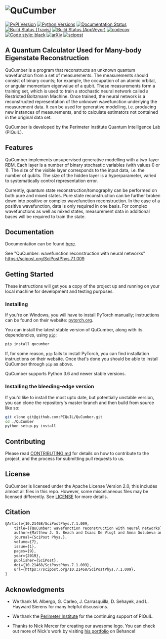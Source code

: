# ![QuCumber](https://raw.githubusercontent.com/PIQuIL/QuCumber/master/docs/_static/img/QuCumber_full.png)
[![PyPI Version](https://img.shields.io/pypi/v/qucumber)](https://pypi.org/project/qucumber)
[![Python Versions](https://img.shields.io/pypi/pyversions/qucumber)](https://pypi.org/project/qucumber)
[![Documentation Status](https://readthedocs.org/projects/qucumber/badge/?version=stable)](https://qucumber.readthedocs.io/en/stable/?badge=stable)
[![Build Status (Travis)](https://travis-ci.com/PIQuIL/QuCumber.svg?branch=master)](https://travis-ci.com/PIQuIL/QuCumber)
[![Build Status (AppVeyor)](https://ci.appveyor.com/api/projects/status/lqdrc8qp94w4b9kf/branch/master?svg=true)](https://ci.appveyor.com/project/emerali/qucumber/branch/master)
[![codecov](https://codecov.io/gh/PIQuIL/QuCumber/branch/master/graph/badge.svg)](https://codecov.io/gh/PIQuIL/QuCumber)
[![Code style: black](https://img.shields.io/badge/code%20style-black-000000.svg)](https://github.com/ambv/black)
[![arXiv](https://img.shields.io/badge/paper-arXiv%3A1812.09329-B31B1B.svg)](https://arxiv.org/abs/1812.09329)
[![scipost](https://img.shields.io/badge/SciPost-7.1.009-blue.svg)](https://scipost.org/SciPostPhys.7.1.009)

## A Quantum Calculator Used for Many-body Eigenstate Reconstruction

QuCumber is a program that reconstructs an unknown quantum wavefunction
from a set of measurements. The measurements should consist of binary counts;
for example, the occupation of an atomic orbital, or angular momentum eigenvalue of
a qubit. These measurements form a training set, which is used to train a
stochastic neural network called a Restricted Boltzmann Machine. Once trained, the
neural network is a reconstructed representation of the unknown wavefunction
underlying the measurement data. It can be used for generative modelling, i.e.
producing new instances of measurements, and to calculate estimators not
contained in the original data set.

QuCumber is developed by the Perimeter Institute Quantum Intelligence Lab (PIQuIL).

## Features

QuCumber implements unsupervised generative modelling with a two-layer RBM.
Each layer is a number of binary stochastic variables (with values 0 or 1). The
size of the visible layer corresponds to the input data, i.e. the number of
qubits. The size of the hidden layer is a hyperparameter, varied to systematically control
representation error.

Currently, quantum state reconstruction/tomography can be performed on both pure and mixed states.
Pure state reconstruction can be further broken down into positive or complex wavefunction reconstruction.
In the case of a positive wavefunction, data is only required in one basis. For complex wavefunctions as
well as mixed states, measurement data in additional bases will be required to train the state.

## Documentation

Documentation can be found [here](https://qucumber.readthedocs.io/en/stable/).

See "QuCumber: wavefunction reconstruction with neural networks" https://scipost.org/SciPostPhys.7.1.009

## Getting Started

These instructions will get you a copy of the project up and running on your
local machine for development and testing purposes.

### Installing

If you're on Windows, you will have to install PyTorch manually; instructions
can be found on their website: [pytorch.org](https://pytorch.org).

You can install the latest stable version of QuCumber, along with its dependencies,
using [`pip`](https://pip.pypa.io/en/stable/quickstart/):

```bash
pip install qucumber
```

If, for some reason, `pip` fails to install PyTorch, you can find installation
instructions on their website. Once that's done you should be able to install
QuCumber through `pip` as above.

QuCumber supports Python 3.6 and newer stable versions.

### Installing the bleeding-edge version

If you'd like to install the most upto date, but potentially unstable version,
you can clone the repository's master branch and then build from source like so:

```bash
git clone git@github.com:PIQuIL/QuCumber.git
cd ./QuCumber
python setup.py install
```

## Contributing

Please read [CONTRIBUTING.md](CONTRIBUTING.md) for details on how to contribute
to the project, and the process for submitting pull requests to us.

## License

QuCumber is licensed under the Apache License Version 2.0, this includes almost
all files in this repo. However, some miscellaneous files may be licensed
differently. See [LICENSE](LICENSE) for more details.

## Citation

```latex
@Article{10.21468/SciPostPhys.7.1.009,
    title={{QuCumber: wavefunction reconstruction with neural networks}},
    author={Matthew J. S. Beach and Isaac De Vlugt and Anna Golubeva and Patrick Huembeli and Bohdan Kulchytskyy and Xiuzhe Luo and Roger G. Melko and Ejaaz Merali and Giacomo Torlai},
    journal={SciPost Phys.},
    volume={7},
    issue={1},
    pages={9},
    year={2019},
    publisher={SciPost},
    doi={10.21468/SciPostPhys.7.1.009},
    url={https://scipost.org/10.21468/SciPostPhys.7.1.009},
}
```

## Acknowledgments

- We thank M. Albergo, G. Carleo, J. Carrasquilla, D. Sehayek, and
  L. Hayward Sierens for many helpful discussions.

- We thank the [Perimeter Institute](https://www.perimeterinstitute.ca) for the
  continuing support of PIQuIL.

- Thanks to Nick Mercer for creating our awesome logo. You can check out more of
  Nick's work by visiting [his portfolio](https://www.behance.net/nickdmercec607)
  on Behance!
